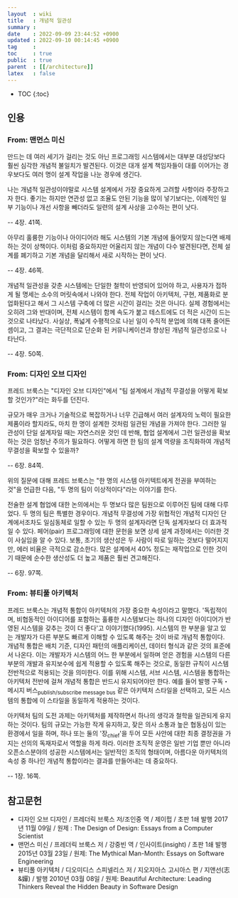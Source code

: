 ```yaml
---
layout  : wiki
title   : 개념적 일관성
summary : 
date    : 2022-09-09 23:44:52 +0900
updated : 2022-09-10 00:14:45 +0900
tag     : 
toc     : true
public  : true
parent  : [[/architecture]]
latex   : false
---
```

* TOC
{:toc}

## 인용
### From: 맨먼스 미신

>
만드는 데 여러 세기가 걸리는 것도 아닌 프로그래밍 시스템에서는 대부분 대성당보다 훨씬 심각한 개념적 불일치가 발견된다.
이것은 대개 설계 책임자들이 대를 이어가는 경우보다도 여러 명이 설계 작업을 나눈 경우에 생긴다.
>
나는 개념적 일관성이야말로 시스템 설계에서 가장 중요하게 고려할 사항이라 주장하고자 한다.
좋기는 하지만 연관성 없고 조율도 안된 기능을 많이 넣기보다는, 이례적인 일부 기능이나 개선 사항을 빼더라도 일련의 설계 사상을 고수하는 편이 낫다.
>
-- 4장. 41쪽.

<span/>

>
아무리 훌륭한 기능이나 아이디어라 해도 시스템의 기본 개념에 들어맞지 않는다면 배제하는 것이 상책이다.
이처럼 중요하지만 어울리지 않는 개념이 다수 발견된다면, 전체 설계를 폐기하고 기본 개념을 달리해서 새로 시작하는 편이 낫다.
>
-- 4장. 46쪽.

<span/>

>
개념적 일관성을 갖춘 시스템에는 단일한 철학이 반영되어 있어야 하고, 사용자가 접하게 될 명세는 소수의 머릿속에서 나와야 한다.
전체 작업이 아키텍처, 구현, 제품화로 분업화된다고 해서 그 시스템 구축에 더 많은 시간이 걸리는 것은 아니다.
실제 경험에서는 오히려 그와 반대이며, 전체 시스템이 함께 속도가 붙고 테스트에도 더 적은 시간이 드는 것으로 나타났다.
사실상, 폭넓게 수평적으로 나뉜 일이 수직적 분업에 의해 대폭 줄어든 셈이고, 그 결과는 극단적으로 단순화 된 커뮤니케이션과 향상된 개념적 일관성으로 나타난다.
>
-- 4장. 50쪽.

### From: 디자인 오브 디자인

프레드 브룩스는 "디자인 오브 디자인"에서 "팀 설계에서 개념적 무결성을 어떻게 확보할 것인가?"라는 화두를 던진다.

>
규모가 매우 크거나 기술적으로 복잡하거나 너무 긴급해서 여러 설계자의 노력이 필요한 제품이라 할지라도, 마치 한 명이 설계한 것처럼 일관된 개념을 가져야 한다.
그러한 일관성이 단일 설계자일 때는 자연스러운 것인 데 반해, 협업 설계에서 그런 일관성을 확보하는 것은 엄청난 주의가 필요하다.
어떻게 하면 한 팀의 설계 역량을 조직화하여 개념적 무결성을 확보할 수 있을까?
>
-- 6장. 84쪽.

위의 질문에 대해 프레드 브룩스는 "한 명의 시스템 아키텍트에게 전권을 부여하는 것"을 언급한 다음, "두 명의 팀이 이상적이다"라는 이야기를 한다.

>
전술한 설계 협업에 대한 논의에서는 두 명보다 많은 팀원으로 이루어진 팀에 대해 다루었다.
두 명의 팀은 특별한 경우이다.
개념적 무결성에 가장 위협적인 개념적 디자인 단계에서조차도 일심동체로 일할 수 있는 두 명의 설계자라면 단독 설계자보다 더 효과적일 수 있다.
페어(pair) 프로그래밍에 대한 문헌을 보면 상세 설계 과정에서는 이러한 것이 사실임을 알 수 있다.
보통, 초기의 생산성은 두 사람이 따로 일하는 것보다 떨어지지만, 에러 비율은 극적으로 감소한다.
많은 설계에서 40% 정도는 재작업으로 인한 것이기 때문에 순수한 생산성도 더 높고 제품은 훨씬 견고해진다.
>
-- 6장. 97쪽.

### From: 뷰티풀 아키텍처

>
프레드 브룩스는 개념적 통합이 아키텍처의 가장 중요한 속성이라고 말했다.
'독립적이며, 비협동적인 아이디어를 포함하는 훌륭한 시스템보다는 하나의 디자인 아이디어가 반영된 시스템을 갖추는 것이 더 좋다'고 이야기했다(1995).
시스템의 한 부분을 알고 있는 개발자가 다른 부분도 빠르게 이해할 수 있도록 해주는 것이 바로 개념적 통합이다.
개념적 통합은 배치 기준, 디자인 패턴의 애플리케이션, 데이터 형식과 같은 것의 표준에서 나온다.
이는 개발자가 시스템의 어느 한 부분에서 일하며 얻은 경험을 시스템의 다른 부분의 개발과 유지보수에 쉽게 적용할 수 있도록 해주는 것으로,
동일한 규칙이 시스템 전반적으로 적용되는 것을 의미한다.
이를 위해 시스템, 서브 시스템, 시스템을 통합하는 아키텍처 전반에 걸쳐 개념적 통합은 반드시 유지되어야만 한다.
예를 들어 발행 구독・메시지 버스<sub>publish/subscribe message bus</sub> 같은 아키텍처 스타일을 선택하고, 모든 시스템의 통합에 이 스타일을 동일하게 적용하는 것이다.
>
아키텍처 팀의 도전 과제는 아키텍처를 제작하면서 하나의 생각과 철학을 일관되게 유지하는 것이다.
팀의 규모는 가능한 작게 유지하고, 잦은 의사 소통과 높은 협동심이 있는 환경에서 일을 하며,
하나 또는 둘의 '장<sub>chief</sub>'을 두어 모든 사안에 대한 최종 결정권을 가지는 선의의 독재자로서 역할을 하게 하라.
이러한 조직적 운영은 일반 기업 뿐만 아니라 오픈소스분야의 성공한 시스템에서는 일반적인 조직의 형태이며, 아름다운 아키텍처의 속성 중 하나인 개념적 통합이라는 결과를 만들어내는 데 중요하다.
>
-- 1장. 16쪽.



## 참고문헌

- 디자인 오브 디자인 / 프레더릭 브룩스 저/조인중 역 / 제이펍 / 초판 1쇄 발행 2017년 11월 09일 / 원제 : The Design of Design: Essays from a Computer Scientist
- 맨먼스 미신 / 프레더릭 브룩스 저 / 강중빈 역 / 인사이트(insight) / 초판 1쇄 발행 2015년 03월 23일 / 원제: The Mythical Man-Month: Essays on Software Engineering
- 뷰티풀 아키텍처 / 디오미디스 스피넬리스 저 / 지오지아스 고시아스 편 / 지앤선(志&嬋) / 발행 2010년 03월 08일 / 원제: Beautiful Architecture: Leading Thinkers Reveal the Hidden Beauty in Software Design
